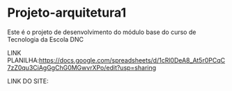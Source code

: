 # Projeto-arquitetura1

Este é o projeto de desenvolvimento do módulo base do curso de Tecnologia da Escola DNC

LINK PLANILHA:https://docs.google.com/spreadsheets/d/1cRl0DeA8_At5r0PCqC7zZ0qu3CiAgGgChG0MGwvrXPo/edit?usp=sharing

LINK DO SITE: 
